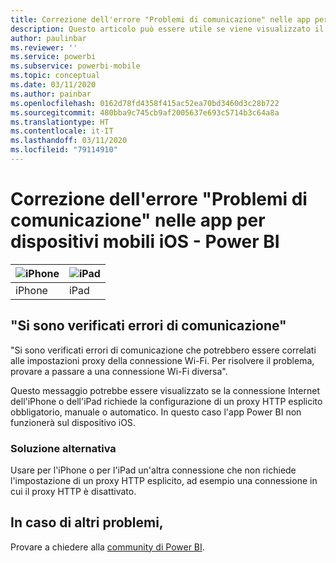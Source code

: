 ```yaml
---
title: Correzione dell'errore "Problemi di comunicazione" nelle app per dispositivi mobili iOS - Power BI
description: Questo articolo può essere utile se viene visualizzato il messaggio "Si sono verificati errori di comunicazione che potrebbero essere correlati alle impostazioni proxy della connessione Wi-Fi".
author: paulinbar
ms.reviewer: ''
ms.service: powerbi
ms.subservice: powerbi-mobile
ms.topic: conceptual
ms.date: 03/11/2020
ms.author: painbar
ms.openlocfilehash: 0162d78fd4358f415ac52ea70bd3460d3c28b722
ms.sourcegitcommit: 480bba9c745cb9af2005637e693c5714b3c64a8a
ms.translationtype: HT
ms.contentlocale: it-IT
ms.lasthandoff: 03/11/2020
ms.locfileid: "79114910"
---
```

# <a name="fixing-communication-failures-in-ios-mobile-apps---power-bi"></a>Correzione dell'errore "Problemi di comunicazione" nelle app per dispositivi mobili iOS - Power BI

| ![iPhone](./media/mobile-known-issues-with-the-iphone-app/iphone-logo-50-px.png) | ![iPad](./media/mobile-known-issues-with-the-iphone-app/ipad-logo-50-px.png) |
|:--- |:--- |
| iPhone |iPad |

## <a name="we-encountered-communication-failures"></a>"Si sono verificati errori di comunicazione"
"Si sono verificati errori di comunicazione che potrebbero essere correlati alle impostazioni proxy della connessione Wi-Fi. Per risolvere il problema, provare a passare a una connessione Wi-Fi diversa".

Questo messaggio potrebbe essere visualizzato se la connessione Internet dell'iPhone o dell'iPad richiede la configurazione di un proxy HTTP esplicito obbligatorio, manuale o automatico. In questo caso l'app Power BI non funzionerà sul dispositivo iOS.

### <a name="workaround"></a>Soluzione alternativa
Usare per l'iPhone o per l'iPad un'altra connessione che non richiede l'impostazione di un proxy HTTP esplicito, ad esempio una connessione in cui il proxy HTTP è disattivato.

## <a name="other-issues"></a>In caso di altri problemi,
Provare a chiedere alla [community di Power BI](https://community.powerbi.com/).

